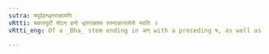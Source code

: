 ```yaml
---
sutra: षपूर्वहन्धृतराज्ञामणि
vRtti: षकारपूर्वो योऽन् हनो धृतराज्ञश्च तस्याकारलोपो भवति ॥
vRtti_eng: Of a _Bha_ stem ending in अन् with a preceding ष, as well as of हन् and धृतराजन्, the अ is elided before the affix अण् ॥

---
```

